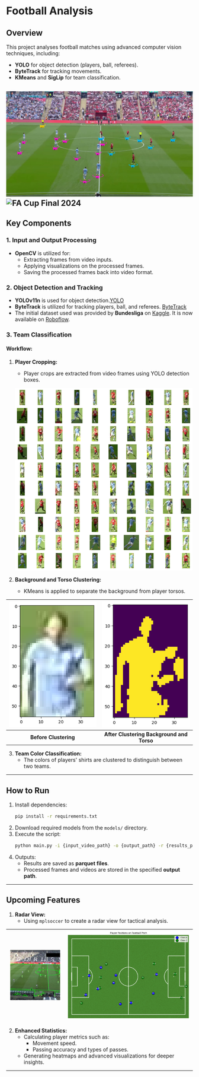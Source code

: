 # Football Analysis

## Overview
This project analyses football matches using advanced computer vision techniques, including:
- **YOLO** for object detection (players, ball, referees).
- **ByteTrack** for tracking movements.
- **KMeans** and **SigLip** for team classification.

![FA Cup Final 2024](public/start.jpg "FA Cup Final 2024")
![FA Cup Final 2024](public/manu.gif "FA Cup Final 2024")
---

## Key Components

### 1. Input and Output Processing
- **OpenCV** is utilized for:
  - Extracting frames from video inputs.
  - Applying visualizations on the processed frames.
  - Saving the processed frames back into video format.

### 2. Object Detection and Tracking
- **YOLOv11n** is used for object detection.[YOLO](https://docs.ultralytics.com/models/yolo11/)
- **ByteTrack** is utilized for tracking players, ball, and referees. [ByteTrack](https://arxiv.org/pdf/2110.06864)
- The initial dataset used was provided by **Bundesliga** on [Kaggle](https://www.kaggle.com/datasets/). It is now available on [Roboflow](https://roboflow.com/).

### 3. Team Classification
#### Workflow:
1. **Player Cropping:**
   - Player crops are extracted from video frames using YOLO detection boxes.
   
   ![Crops](public/crop_cluster.png "Player Crops")

2. **Background and Torso Clustering:**
   - KMeans is applied to separate the background from player torsos.

| ![Before KMeans](public/cropbef.png "Before KMeans") | ![After KMeans](public/cropaf.png "After KMeans") |
|:--:|:--:|
| **Before Clustering** | **After Clustering Background and Torso** |

3. **Team Color Classification:**
   - The colors of players' shirts are clustered to distinguish between two teams.

---

## How to Run
1. Install dependencies:
   ```bash
   pip install -r requirements.txt
   ```
2. Download required models from the `models/` directory.
3. Execute the script:
   ```bash
   python main.py -i {input_video_path} -o {output_path} -r {results_path}
   ```
4. Outputs:
   - Results are saved as **parquet files**.
   - Processed frames and videos are stored in the specified **output path**.

---

## Upcoming Features
1. **Radar View:**
   - Using `mplsoccer` to create a radar view for tactical analysis.

| ![Keypoints](public/kpts.png "Player Keypoints") | ![Pitch](public/pitch.png "Soccer Pitch") |
|:--:|:--:|

2. **Enhanced Statistics:**
   - Calculating player metrics such as:
     - Movement speed.
     - Passing accuracy and types of passes.
   - Generating heatmaps and advanced visualizations for deeper insights.

---

